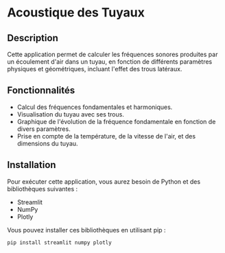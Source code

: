 # Acoustique des Tuyaux

## Description
Cette application permet de calculer les fréquences sonores produites par un écoulement d'air dans un tuyau, en fonction de différents paramètres physiques et géométriques, incluant l'effet des trous latéraux.

## Fonctionnalités
- Calcul des fréquences fondamentales et harmoniques.
- Visualisation du tuyau avec ses trous.
- Graphique de l'évolution de la fréquence fondamentale en fonction de divers paramètres.
- Prise en compte de la température, de la vitesse de l'air, et des dimensions du tuyau.

## Installation
Pour exécuter cette application, vous aurez besoin de Python et des bibliothèques suivantes :
- Streamlit
- NumPy
- Plotly

Vous pouvez installer ces bibliothèques en utilisant pip :

```bash
pip install streamlit numpy plotly
